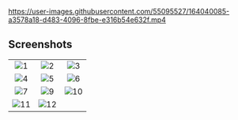 https://user-images.githubusercontent.com/55095527/164040085-a3578a18-d483-4096-8fbe-e316b54e632f.mp4

## Screenshots
||||
|:----------------------------------------:|:-----------------------------------------:|:-----------------------------------------: |
| ![1](https://user-images.githubusercontent.com/55095527/162935181-99cf80e5-c33b-4766-b7ed-f9237644a0cd.jpg) | ![2](https://user-images.githubusercontent.com/55095527/162935192-954385b0-6d4e-403c-9a69-79f1bd7e5167.jpg) | ![3](https://user-images.githubusercontent.com/55095527/162935203-1799e92b-c6cc-4a5a-a792-77f5db057efb.jpg) |
| ![4](https://user-images.githubusercontent.com/55095527/162935350-66f2367f-4c69-4676-85e3-80ef9b4ad7e5.jpg) | ![5](https://user-images.githubusercontent.com/55095527/162937802-672453c9-80eb-47a1-9397-75c1dea596ee.jpg) | ![6](https://user-images.githubusercontent.com/55095527/162935384-4f1f12c0-c170-4809-b37f-2bd9e7f402a5.jpg) |
| ![7](https://user-images.githubusercontent.com/55095527/162935440-d8c1da94-3feb-468c-a362-1102dc3a76e6.jpg) | ![9](https://user-images.githubusercontent.com/55095527/162935462-a4453d11-899a-40ae-b5b2-f700b13dbf88.jpg) | ![10](https://user-images.githubusercontent.com/55095527/162935492-d443c27f-e618-407f-bef7-a5fbfb701482.jpg) |
| ![11](https://user-images.githubusercontent.com/55095527/162935497-96d49428-3ec1-4e85-88b8-7d0dacd1b314.jpg) | ![12](https://user-images.githubusercontent.com/55095527/162935507-c26d958f-4235-4883-9ad3-5f7218a39ae4.jpg) |
